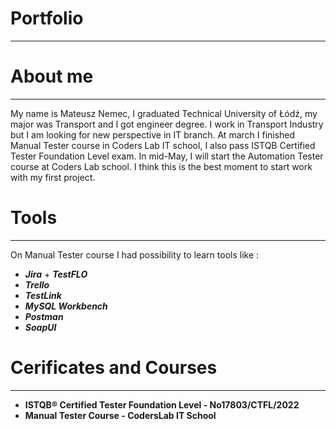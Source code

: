 # Portfolio
____________
# About me
____________
My name is Mateusz Nemec, I graduated Technical University of Łódź, my major was Transport and I got engineer degree. I work in Transport Industry but I am looking for new perspective in IT branch. At march I finished Manual Tester course in Coders Lab IT school, I also pass ISTQB Certified Tester Foundation Level exam.
In mid-May, I will start the Automation Tester course at Coders Lab school. I think this is the best moment to start work with my first project.
# Tools
_________
On Manual Tester course I had possibility to learn tools like :

- ***Jira*** + ***TestFLO***
- ***Trello***
- ***TestLink***
- ***MySQL Workbench***
- ***Postman***
- ***SoapUI***
# Cerificates and Courses
___________
- **ISTQB® Certified Tester Foundation Level - No17803/CTFL/2022**
- **Manual Tester Course - CodersLab IT School**
